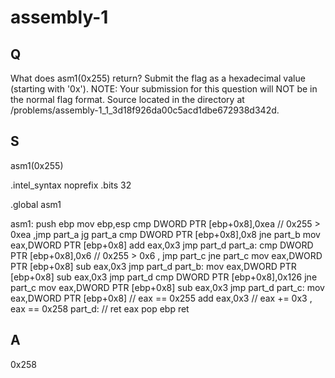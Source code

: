 
# assembly-1

## Q

What does asm1(0x255) return? Submit the flag as a hexadecimal value (starting with '0x'). NOTE: Your submission for this question will NOT be in the normal flag format. Source located in the directory at /problems/assembly-1_1_3d18f926da00c5acd1dbe672938d342d.

## S

asm1(0x255)

.intel_syntax noprefix
.bits 32

.global asm1

asm1:
    push    ebp
    mov ebp,esp
    cmp DWORD PTR [ebp+0x8],0xea // 0x255 > 0xea ,jmp part_a
    jg  part_a
    cmp DWORD PTR [ebp+0x8],0x8
    jne part_b
    mov eax,DWORD PTR [ebp+0x8]
    add eax,0x3
    jmp part_d
part_a:
    cmp DWORD PTR [ebp+0x8],0x6 // 0x255 > 0x6 , jmp part_c
    jne part_c
    mov eax,DWORD PTR [ebp+0x8]
    sub eax,0x3
    jmp part_d
part_b:
    mov eax,DWORD PTR [ebp+0x8]
    sub eax,0x3
    jmp part_d
    cmp DWORD PTR [ebp+0x8],0x126
    jne part_c
    mov eax,DWORD PTR [ebp+0x8]
    sub eax,0x3
    jmp part_d
part_c:
    mov eax,DWORD PTR [ebp+0x8] // eax == 0x255
    add eax,0x3                 // eax += 0x3 , eax == 0x258
part_d:                         // ret eax
    pop ebp
    ret

## A

0x258


